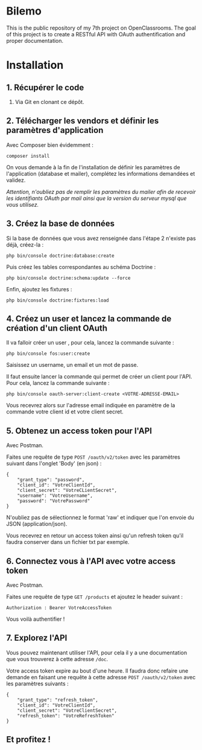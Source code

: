 Bilemo
==========

This is the public repository of my 7th project on OpenClassrooms. The goal of this project is to create a RESTful API with OAuth authentification and proper documentation.

# Installation
## 1. Récupérer le code

1. Via Git en clonant ce dépôt.

## 2. Télécharger les vendors et définir les paramètres d'application
Avec Composer bien évidemment :

    composer install

On vous demande à la fin de l'installation de définir les paramètres de l'application (database et mailer), complétez les informations demandées et validez.

*Attention, n'oubliez pas de remplir les paramètres du mailer afin de recevoir les identifiants OAuth par mail ainsi que la version du serveur mysql que vous utilisez.*
## 3. Créez la base de données
Si la base de données que vous avez renseignée dans l'étape 2 n'existe pas déjà, créez-la :

    php bin/console doctrine:database:create

Puis créez les tables correspondantes au schéma Doctrine :

    php bin/console doctrine:schema:update --force

Enfin, ajoutez les fixtures :

    php bin/console doctrine:fixtures:load

## 4. Créez un user et lancez la commande de création d'un client OAuth
Il va falloir créer un user , pour cela, lancez la commande suivante :

    php bin/console fos:user:create

Saisissez un username, un email et un mot de passe.

Il faut ensuite lancer la commande qui permet de créer un client pour l'API. Pour cela, lancez la commande suivante :

    php bin/console oauth-server:client-create <VOTRE-ADRESSE-EMAIL>

Vous recevrez alors sur l'adresse email indiquée en paramètre de la commande votre client id et votre client secret.

## 5. Obtenez un access token pour l'API
Avec Postman.

Faites une requête de type `POST /oauth/v2/token` avec les paramètres suivant dans l'onglet 'Body' (en json) :

    {
    	"grant_type": "password",
    	"client_id": "VotreClientId",
    	"client_secret": "VotreCLientSecret",
    	"username": "VotreUsername",
    	"password": "VotrePassword"
    }

N'oubliez pas de sélectionnez le format 'raw' et indiquer que l'on envoie du JSON (application/json).

Vous recevrez en retour un access token ainsi qu'un refresh token qu'il faudra conserver dans un fichier txt par exemple.

## 6. Connectez vous à l'API avec votre access token
Avec Postman.

Faites une requête de type `GET /products` et ajoutez le header suivant :

    Authorization : Bearer VotreAccessToken

Vous voilà authentifier !

## 7. Explorez l'API
Vous pouvez maintenant utiliser l'API, pour cela il y a une documentation que vous trouverez à cette adresse `/doc`.

Votre access token expire au bout d'une heure. Il faudra donc refaire une demande en faisant une requête à cette adresse `POST /oauth/v2/token` avec les paramètres suivants :

    {
        "grant_type": "refresh_token",
        "client_id": "VotreClientId",
        "client_secret": "VotreClientSecret",
        "refresh_token": "VotreRefreshToken"
    }

## Et profitez !
